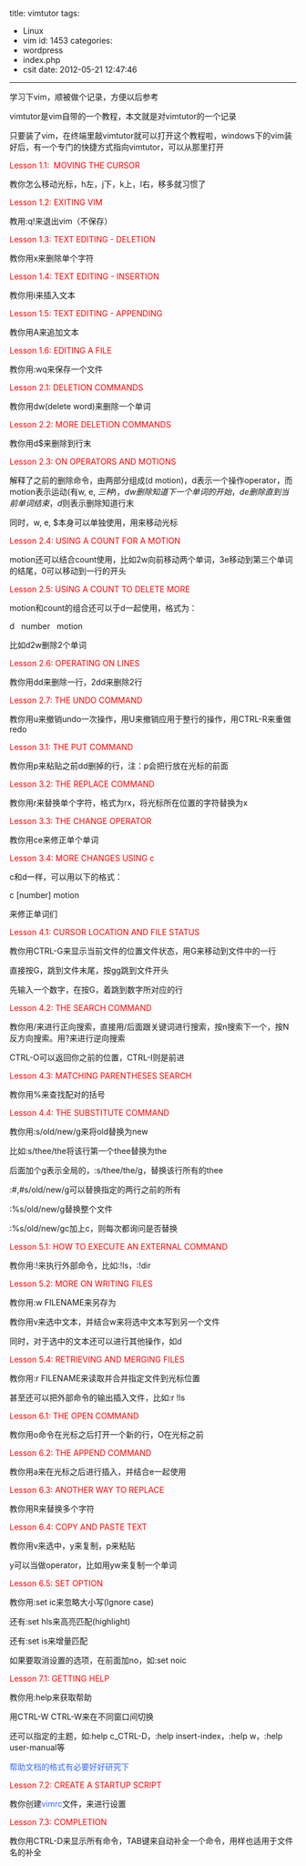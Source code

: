 title: vimtutor
tags:
  - Linux
  - vim
id: 1453
categories:
  - wordpress
  - index.php
  - csit
date: 2012-05-21 12:47:46
---

学习下vim，顺被做个记录，方便以后参考

vimtutor是vim自带的一个教程，本文就是<!--more-->对vimtutor的一个记录

只要装了vim，在终端里敲vimtutor就可以打开这个教程啦，windows下的vim装好后，有一个专门的快捷方式指向vimtutor，可以从那里打开

<span style="color: #ff0000;">Lesson 1.1:  MOVING THE CURSOR</span>

教你怎么移动光标，h左，j下，k上，l右，移多就习惯了

<span style="color: #ff0000;">Lesson 1.2: EXITING VIM</span>

教用:q!来退出vim（不保存）

<span style="color: #ff0000;">Lesson 1.3: TEXT EDITING - DELETION</span>

教你用x来删除单个字符

<span style="color: #ff0000;">Lesson 1.4: TEXT EDITING - INSERTION</span>

教你用i来插入文本

<span style="color: #ff0000;">Lesson 1.5: TEXT EDITING - APPENDING</span>

教你用A来追加文本

<span style="color: #ff0000;">Lesson 1.6: EDITING A FILE</span>

教你用:wq来保存一个文件

<span style="color: #ff0000;">Lesson 2.1: DELETION COMMANDS</span>

教你用dw(delete word)来删除一个单词

<span style="color: #ff0000;">Lesson 2.2: MORE DELETION COMMANDS</span>

教你用d$来删除到行末

<span style="color: #ff0000;">Lesson 2.3: ON OPERATORS AND MOTIONS</span>

解释了之前的删除命令，由两部分组成(d motion)，d表示一个操作operator，而motion表示运动(有w, e, $三种)，dw删除知道下一个单词的开始，de删除直到当前单词结束，d$则表示删除知道行末

同时，w, e, $本身可以单独使用，用来移动光标

<span style="color: #ff0000;">Lesson 2.4: USING A COUNT FOR A MOTION</span>

motion还可以结合count使用，比如2w向前移动两个单词，3e移动到第三个单词的结尾，0可以移动到一行的开头

<span style="color: #ff0000;">Lesson 2.5: USING A COUNT TO DELETE MORE</span>

motion和count的组合还可以于d一起使用，格式为：

d   number   motion

比如d2w删除2个单词

<span style="color: #ff0000;">Lesson 2.6: OPERATING ON LINES</span>

教你用dd来删除一行，2dd来删除2行

<span style="color: #ff0000;">Lesson 2.7: THE UNDO COMMAND</span>

教你用u来撤销undo一次操作，用U来撤销应用于整行的操作，用CTRL-R来重做redo

<span style="color: #ff0000;">Lesson 3.1: THE PUT COMMAND</span>

教你用p来粘贴之前dd删掉的行，注：p会把行放在光标的前面

<span style="color: #ff0000;">Lesson 3.2: THE REPLACE COMMAND</span>

教你用r来替换单个字符，格式为rx，将光标所在位置的字符替换为x

<span style="color: #ff0000;">Lesson 3.3: THE CHANGE OPERATOR</span>

教你用ce来修正单个单词

<span style="color: #ff0000;">Lesson 3.4: MORE CHANGES USING c</span>

c和d一样，可以用以下的格式：

c [number] motion

来修正单词们

<span style="color: #ff0000;">Lesson 4.1: CURSOR LOCATION AND FILE STATUS</span>

教你用CTRL-G来显示当前文件的位置文件状态，用G来移动到文件中的一行

直接按G，跳到文件末尾，按gg跳到文件开头

先输入一个数字，在按G，着跳到数字所对应的行

<span style="color: #ff0000;">Lesson 4.2: THE SEARCH COMMAND</span>

教你用/来进行正向搜索，直接用/后面跟关键词进行搜索，按n搜索下一个，按N反方向搜索。用?来进行逆向搜索

CTRL-O可以返回你之前的位置，CTRL-I则是前进

<span style="color: #ff0000;">Lesson 4.3: MATCHING PARENTHESES SEARCH</span>

教你用%来查找配对的括号

<span style="color: #ff0000;">Lesson 4.4: THE SUBSTITUTE COMMAND</span>

教你用:s/old/new/g来将old替换为new

比如:s/thee/the将该行第一个thee替换为the

后面加个g表示全局的，:s/thee/the/g，替换该行所有的thee

:#,#s/old/new/g可以替换指定的两行之前的所有

:%s/old/new/g替换整个文件

:%s/old/new/gc加上c，则每次都询问是否替换

<span style="color: #ff0000;">Lesson 5.1: HOW TO EXECUTE AN EXTERNAL COMMAND</span>

教你用:!来执行外部命令，比如:!ls，:!dir

<span style="color: #ff0000;">Lesson 5.2: MORE ON WRITING FILES</span>

教你用:w FILENAME来另存为

教你用v来选中文本，并结合w来将选中文本写到另一个文件

同时，对于选中的文本还可以进行其他操作，如d

<span style="color: #ff0000;">Lesson 5.4: RETRIEVING AND MERGING FILES</span>

教你用:r FILENAME来读取并合并指定文件到光标位置

甚至还可以把外部命令的输出插入文件，比如:r !ls

<span style="color: #ff0000;">Lesson 6.1: THE OPEN COMMAND</span>

教你用o命令在光标之后打开一个新的行，O在光标之前

<span style="color: #ff0000;">Lesson 6.2: THE APPEND COMMAND</span>

教你用a来在光标之后进行插入，并结合e一起使用

<span style="color: #ff0000;">Lesson 6.3: ANOTHER WAY TO REPLACE</span>

教你用R来替换多个字符

<span style="color: #ff0000;">Lesson 6.4: COPY AND PASTE TEXT</span>

教你用v来选中，y来复制，p来粘贴

y可以当做operator，比如用yw来复制一个单词

<span style="color: #ff0000;">Lesson 6.5: SET OPTION</span>

教你用:set ic来忽略大小写(Ignore case)

还有:set hls来高亮匹配(highlight)

还有:set is来增量匹配

如果要取消设置的选项，在前面加no，如:set noic

<span style="color: #ff0000;">Lesson 7.1: GETTING HELP</span>

教你用:help来获取帮助

用CTRL-W CTRL-W来在不同窗口间切换

还可以指定的主题，如:help c_CTRL-D，:help insert-index，:help w，:help user-manual等

<span style="color: #3366ff;">帮助文档的格式有必要好好研究下</span>

<span style="color: #ff0000;">Lesson 7.2: CREATE A STARTUP SCRIPT</span>

教你创建<span style="color: #3366ff;">vimrc</span>文件，来进行设置

<span style="color: #ff0000;">Lesson 7.3: COMPLETION</span>

教你用CTRL-D来显示所有命令，TAB键来自动补全一个命令，用样也适用于文件名的补全